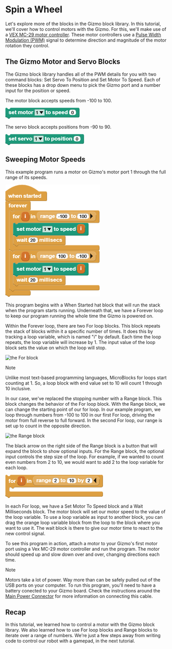 # Spin a Wheel

Let's explore more of the blocks in the Gizmo block library. In this
tutorial, we'll cover how to control motors with the Gizmo. For this,
we'll make use of a
[VEX MC-29 motor controller](https://www.vexrobotics.com/276-2193.html).
These motor controllers use a
[Pulse Width Modulation (PWM)](https://en.wikipedia.org/wiki/Pulse-width_modulation)
signal to determine direction and magnitude of the motor rotation they
control.

## The Gizmo Motor and Servo Blocks

The Gizmo block library handles all of the PWM details for you with two
command blocks: Set Servo To Position and Set Motor To Speed. Each of
these blocks has a drop down menu to pick the Gizmo port and a number
input for the position or speed.

The motor block accepts speeds from -100 to 100.

![Set Motor To Speed block](../../img/microblocks/motor_block.png)

The servo block accepts positions from -90 to 90.

![Set Servo To Position block](../../img/microblocks/servo_block.png)

## Sweeping Motor Speeds

This example program runs a motor on Gizmo's motor port 1 through the full
range of its speeds.

![Motor speed sweep program](../../img/microblocks/motor_sweep_example.png)

This program begins with a When Started hat block that will run the stack
when the program starts running. Underneath that, we have a Forever loop
to keep our program running the whole time the Gizmo is powered on.

Within the Forever loop, there are two For loop blocks. This block repeats
the stack of blocks within it a specific number of times. It does this by
tracking a loop variable, which is named "i" by default. Each time the
loop repeats, the loop variable will increase by 1. The input value of
the loop block sets the value on which the loop will stop.

![the For block](https://wiki.microblocks.fun/reference_manual/control/for.png)

> [!NOTE]
> 
> Unlike most text-based programming languages, MicroBlocks for loops
> start counting at 1. So, a loop block with end value set to 10 will
> count 1 through 10 inclusive.

In our case, we've replaced the stopping number with a Range block. This
block changes the behavior of the For loop block. With the Range block, we
can change the starting point of our for loop. In our example program, we
loop through numbers from -100 to 100 in our first For loop, driving the
motor from full reverse to full forward. In the second For loop, our range
is set up to count in the opposite direction.

![the Range block](https://wiki.microblocks.fun/reference_manual/control/range.png)

The black arrow on the right side of the Range block is a button that will
expand the block to show optional inputs. For the Range block, the
optional input controls the step size of the loop. For example, if we
wanted to count even numbers from 2 to 10, we would want to add 2 to the
loop variable for each loop.

![even number for loop](../../img/microblocks/for_loop_even_numbers.png)

In each For loop, we have a Set Motor To Speed block and a Wait
Milliseconds block. The motor block will set our motor speed to the value
of the loop variable. To use a loop variable as input to another block,
you can drag the orange loop variable block from the loop to the block
where you want to use it. The wait block is there to give our motor time
to react to the new control signal.

To see this program in action, attach a motor to your Gizmo's first motor
port using a Vex MC-29 motor controller and run the program. The motor
should speed up and slow down over and over, changing directions each time.

> [!NOTE]
>
> Motors take a lot of power.  Way more than can be safely pulled out
> of the USB ports on your computer.  To run this program, you'll need
> to have a battery conected to your Gizmo board.  Check the
> instructions around the [Main Power
> Connector](/startup/index.md#main-power-connector) for more
> information on connecting this cable.

## Recap

In this tutorial, we learned how to control a motor with the Gizmo block
library. We also learned how to use For loop blocks and Range blocks to
iterate over a range of numbers. We're just a few steps away from writing
code to control our robot with a gamepad, in the next tutorial.
